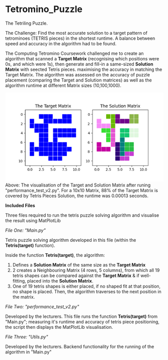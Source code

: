 # Tetromino_Puzzle
The Tetriling Puzzle. 

The Challenge: Find the most accurate solution to a target pattern of tetrominoes (TETRIS pieces) in the shortest runtime. A balance between speed and accuracy in the algorithm had to be found. 

The Computing Tetromino Coursework challenged me to create an algorithm that scanned a **Target Matrix** (recognising which positions were 0s, and which were 1s), then generate and fill-in a same-sized **Solution Matrix** with seected Tetris pieces. maximising the accuracy in matching the Target Matrix. The algorithm was assessed on the accuracy of puzzle placement (comparing the Target and Solution matrices) as well as the algorithm runtime at different Matrix sizes (10,100,1000).

![Tetriling Puzzle: Target & Solution Matrix](https://github.com/TomWoodburn/Tetromino_Puzzle/blob/master/Target%20%26%20Solution%20Matrices/10x10%20Matrix%2C%2088pct%20Placement%20Accuracy.png)
<br/>Above: The visualisation of the Target and Solution Matrix after runing "performance_test_v2.py". For a 10x10 Matrix, 88% of the Target Matrix is covered by Tetris Pieces Solution, the runtime was 0.00013 seconds. 

**Included Files**

Three files required to run the tetris puzzle solving algorithm and visualise the result using MatPlotLib

*File One: "Main.py"*

Tetris puzzle solving algorithm developed in this file (within the **Tetris(target)** function). 

Inside the function **Tetris(target)**, the algorithm: 
1. Defines a **Solution Matrix** of the same size as the **Target Matrix**
2. 2 creates a Neighbouring Matrix (4 rows, 5 columns), from which all 19 tetris shapes can be compared against the **Target Matrix** & if well-fitting, placed into the **Solution Matrix**.
3. One of 19 tetris shapes is either placed, if no shaped fit at that position, no shape is placed. Then, the algorithm traverses to the next position in the matrix. 

*File Two: "performance_test_v2.py"*

Developed by the lecturers. 
This file runs the function **Tetris(target)** from "Main.py"; measuring it's runtime and accuracy of tetris piece positioning, the script then displays the MatPlotLib visualisation. 

*File Three: "Utils.py"*

Developed by the lecturers. 
Backend functionality for the running of the algorithm in "Main.py"
